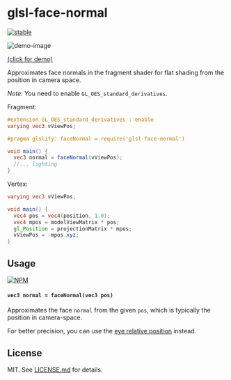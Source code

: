 # glsl-face-normal

[![stable](http://badges.github.io/stability-badges/dist/stable.svg)](http://github.com/badges/stability-badges)

![demo-image](http://i.imgur.com/PFaEL8y.png)

[(click for demo)](http://stack.gl/glsl-face-normal/demo)

<!-- iframe: http://stack.gl/glsl-face-normal/demo -->

Approximates face normals in the fragment shader for flat shading from the position in camera space.

*Note:* You need to enable `GL_OES_standard_derivatives`.

Fragment:

```glsl
#extension GL_OES_standard_derivatives : enable
varying vec3 vViewPos;

#pragma glslify: faceNormal = require('glsl-face-normal')

void main() {
  vec3 normal = faceNormal(vViewPos);
  //... lighting
}
```

Vertex: 

```glsl
varying vec3 vViewPos;

void main() {
  vec4 pos = vec4(position, 1.0);
  vec4 mpos = modelViewMatrix * pos;
  gl_Position = projectionMatrix * mpos;
  vViewPos = -mpos.xyz;
}
```

## Usage

[![NPM](https://nodei.co/npm/glsl-face-normal.png)](https://nodei.co/npm/glsl-face-normal/)

#### `vec3 normal = faceNormal(vec3 pos)`

Approximates the face `normal` from the given `pos`, which is typically the position in camera-space.

For better precision, you can use the [eye relative position](http://www.enkisoftware.com/devlogpost-20150131-1-Normal_generation_in_the_pixel_shader.html) instead.

## License

MIT. See [LICENSE.md](http://github.com/stackgl/glsl-face-normal/blob/master/LICENSE.md) for details.
